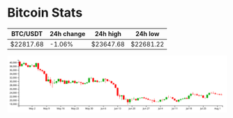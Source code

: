 # Bitcoin Stats

BTC/USDT|24h change|24h high|24h low|
|---|---|---|---|
|$22817.68|-1.06%|$23647.68|$22681.22|

<img src="./chart.svg">

